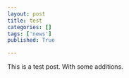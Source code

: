 ```yaml
---
layout: post
title: test
categories: []
tags: ['news']
published: True

---
```


This is a test post. With some additions.